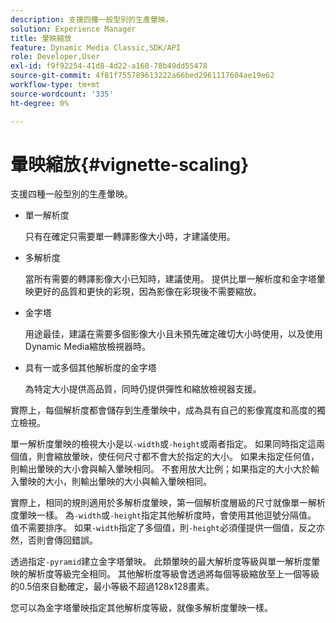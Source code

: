 ```yaml
---
description: 支援四種一般型別的生產暈映。
solution: Experience Manager
title: 暈映縮放
feature: Dynamic Media Classic,SDK/API
role: Developer,User
exl-id: f9f92254-41d8-4d22-a168-78b49dd55478
source-git-commit: 4f81f755789613222a66bed2961117604ae19e62
workflow-type: tm+mt
source-wordcount: '335'
ht-degree: 0%

---
```


# 暈映縮放{#vignette-scaling}

支援四種一般型別的生產暈映。

* 單一解析度

  只有在確定只需要單一轉譯影像大小時，才建議使用。
* 多解析度

  當所有需要的轉譯影像大小已知時，建議使用。 提供比單一解析度和金字塔暈映更好的品質和更快的彩現，因為影像在彩現後不需要縮放。
* 金字塔

  用途最佳，建議在需要多個影像大小且未預先確定確切大小時使用，以及使用Dynamic Media縮放檢視器時。
* 具有一或多個其他解析度的金字塔

  為特定大小提供高品質，同時仍提供彈性和縮放檢視器支援。

實際上，每個解析度都會儲存到生產暈映中，成為具有自己的影像寬度和高度的獨立檢視。

單一解析度暈映的檢視大小是以`-width`或`-height`或兩者指定。 如果同時指定這兩個值，則會縮放暈映，使任何尺寸都不會大於指定的大小。 如果未指定任何值，則輸出暈映的大小會與輸入暈映相同。 不套用放大比例；如果指定的大小大於輸入暈映的大小，則輸出暈映的大小與輸入暈映相同。

實際上，相同的規則適用於多解析度暈映，第一個解析度層級的尺寸就像單一解析度暈映一樣。 為`-width`或`-height`指定其他解析度時，會使用其他逗號分隔值。 值不需要排序。 如果`-width`指定了多個值，則`-height`必須僅提供一個值，反之亦然，否則會傳回錯誤。

透過指定`-pyramid`建立金字塔暈映。 此類暈映的最大解析度等級與單一解析度暈映的解析度等級完全相同。 其他解析度等級會透過將每個等級縮放至上一個等級的0.5倍來自動確定，最小等級不超過128x128畫素。

您可以為金字塔暈映指定其他解析度等級，就像多解析度暈映一樣。
